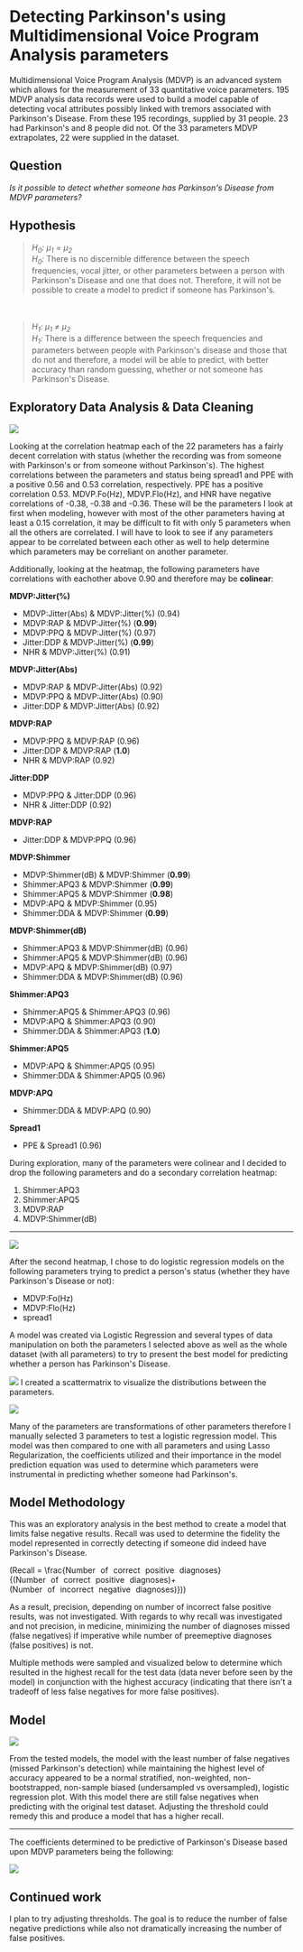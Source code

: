 # Detecting Parkinson's using Multidimensional Voice Program Analysis parameters

Multidimensional Voice Program Analysis (MDVP) is an advanced system which allows for the measurement of 33 quantitative voice parameters. 195 MDVP analysis data records were used to build a model capable of detecting vocal attributes possibly linked with tremors associated with Parkinson's Disease. From these 195 recordings, supplied by 31 people. 23 had Parkinson's and 8 people did not. Of the 33 parameters MDVP extrapolates, 22 were supplied in the dataset.

## Question
*Is it possible to detect whether someone has Parkinson's Disease from MDVP parameters?*

## Hypothesis

> *H<sub>0</sub>: μ<sub>1</sub> =  μ<sub>2</sub>*<br>
>*H<sub>0</sub>:* There is no discernible difference between the speech frequencies, vocal jitter, or other parameters between a person with Parkinson's Disease and one that does not. Therefore, it will not be possible to create a model to predict if someone has Parkinson's.


　



>*H<sub>1</sub>: μ<sub>1</sub> ≠  μ<sub>2</sub>*<br>
> *H<sub>1</sub>:* There is a difference between the speech frequencies and parameters between people with Parkinson's disease and those that do not and therefore, a model will be able to predict, with better accuracy than random guessing, whether or not someone has Parkinson's Disease.

## Exploratory Data Analysis & Data Cleaning

![](images/initital_heatmap.png)

Looking at the correlation heatmap each of the 22 parameters has a fairly decent correlation with status (whether the recording was from someone with Parkinson's or from someone without Parkinson's). The highest correlations between the parameters and status being spread1 and PPE with a positive 0.56 and 0.53 correlation, respectively. PPE has a positive correlation 0.53. MDVP.Fo(Hz), MDVP.Flo(Hz), and HNR have negative correlations of -0.38, -0.38 and -0.36. These will be the parameters I look at first when modeling, however with most of the other parameters having at least a 0.15 correlation, it may be difficult to fit with only 5 parameters when all the others are correlated. I will have to look to see if any parameters appear to be correlated between each other as well to help determine which parameters may be correliant on another parameter.

Additionally, looking at the heatmap, the following parameters have correlations with eachother above 0.90 and therefore may be **colinear**:

**MDVP:Jitter(%)**
- MDVP:Jitter(Abs) & MDVP:Jitter(%) (0.94)
- MDVP:RAP & MDVP:Jitter(%) (**0.99**)
- MDVP:PPQ & MDVP:Jitter(%) (0.97)
- Jitter:DDP & MDVP:Jitter(%) (**0.99**)
- NHR & MDVP:Jitter(%) (0.91)

**MDVP:Jitter(Abs)**
- MDVP:RAP & MDVP:Jitter(Abs) (0.92)
- MDVP:PPQ & MDVP:Jitter(Abs) (0.90)
- Jitter:DDP & MDVP:Jitter(Abs) (0.92)

**MDVP:RAP**
- MDVP:PPQ & MDVP:RAP (0.96)
- Jitter:DDP & MDVP:RAP (**1.0**)
- NHR & MDVP:RAP (0.92)

**Jitter:DDP**
- MDVP:PPQ & Jitter:DDP (0.96)
- NHR & Jitter:DDP (0.92)

**MDVP:RAP**
- Jitter:DDP & MDVP:PPQ (0.96)

**MDVP:Shimmer**
- MDVP:Shimmer(dB) & MDVP:Shimmer (**0.99**)
- Shimmer:APQ3 & MDVP:Shimmer (**0.99**)
- Shimmer:APQ5 & MDVP:Shimmer (**0.98**)
- MDVP:APQ & MDVP:Shimmer (0.95)
- Shimmer:DDA & MDVP:Shimmer (**0.99**)

**MDVP:Shimmer(dB)**
- Shimmer:APQ3 & MDVP:Shimmer(dB) (0.96)
- Shimmer:APQ5 & MDVP:Shimmer(dB) (0.96)
- MDVP:APQ & MDVP:Shimmer(dB) (0.97)
- Shimmer:DDA & MDVP:Shimmer(dB) (0.96)

**Shimmer:APQ3**
- Shimmer:APQ5 & Shimmer:APQ3 (0.96)
- MDVP:APQ & Shimmer:APQ3 (0.90)
- Shimmer:DDA & Shimmer:APQ3 (**1.0**)

**Shimmer:APQ5**
- MDVP:APQ & Shimmer:APQ5 (0.95)
- Shimmer:DDA & Shimmer:APQ5 (0.96)

**MDVP:APQ**
- Shimmer:DDA & MDVP:APQ (0.90)

**Spread1**
- PPE & Spread1 (0.96)

During exploration, many of the parameters were colinear and I decided to drop the following parameters and do a secondary correlation heatmap:
1. Shimmer:APQ3
2. Shimmer:APQ5
3. MDVP:RAP
4. MDVP:Shimmer(dB)

---

![](images/second_heatmap.png)

After the second heatmap, I chose to do logistic regression models on the following parameters trying to predict a person's status (whether they have Parkinson's Disease or not):
- MDVP:Fo(Hz)
- MDVP:Flo(Hz)
- spread1

A model was created via Logistic Regression and several types of data manipulation on both the parameters I selected above as well as the whole dataset (with all parameters) to try to present the best model for predicting whether a person has Parkinson's Disease.



![](images/my_scatter.png)
I created a scattermatrix to visualize the distributions between the parameters.

![](images/my_heatmap.png)

Many of the parameters are transformations of other parameters therefore I manually selected 3 parameters to test a logistic regression model. This model was then compared to one with all parameters and using Lasso Regularization, the coefficients utilized and their importance in the model prediction equation was used to determine which parameters were instrumental in predicting whether someone had Parkinson's.

## Model Methodology
This was an exploratory analysis in the best method to create a model that limits false negative results. Recall was used to determine the fidelity the model represented in correctly detecting if someone did indeed have Parkinson's Disease.

 \(Recall = \frac{Number of correct positive diagnoses}{(Number of correct positive diagnoses)+(Number of incorrect negative diagnoses)}\))

As a result, precision, depending on number of incorrect false positive results, was not investigated. With regards to why recall was investigated and not precision, in medicine, minimizing the number of diagnoses missed (false negatives) if imperative while number of preemeptive diagnoses (false positives) is not.

Multiple methods were sampled and visualized below to determine which resulted in the highest recall for the test data (data never before seen by the model) in conjunction with the highest accuracy (indicating that there isn't a tradeoff of less false negatives for more false positives).

## Model
![](images/boxplotcomparison.png)

From the tested models, the model with the least number of false negatives (missed Parkinson's detection) while maintaining the highest level of accuracy appeared to be a normal stratified, non-weighted, non-bootstrapped, non-sample biased (undersampled vs oversampled), logistic regression plot. With this model there are still false negatives when predicting with the original test dataset. Adjusting the threshold could remedy this and produce a model that has a higher recall.

---

The coefficients determined to be predictive of Parkinson's Disease based upon MDVP parameters being the following:

![](images/coefficients.png)

## Continued work
I plan to try adjusting thresholds. The goal is to reduce the number of false negative predictions while also not dramatically increasing the number of false positives.
